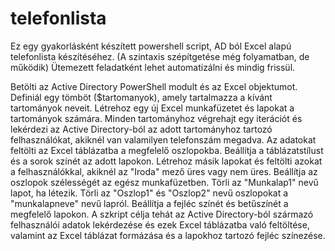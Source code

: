 # telefonlista
Ez egy gyakorlásként készített powershell script, AD ból Excel alapú telefonlista készítéséhez. (A szintaxis szépítgetése még folyamatban, de működik) Ütemezett feladatként lehet automatizálni és mindig frissül.

Betölti az Active Directory PowerShell modult és az Excel objektumot.
Definiál egy tömböt ($tartomanyok), amely tartalmazza a kívánt tartományok neveit.
Létrehoz egy új Excel munkafüzetet és lapokat a tartományok számára.
Minden tartományhoz végrehajt egy iterációt és lekérdezi az Active Directory-ból az adott tartományhoz tartozó felhasználókat, akiknél van valamilyen telefonszám megadva.
Az adatokat feltölti az Excel táblázatba a megfelelő oszlopokba.
Beállítja a táblázatstílust és a sorok színét az adott lapokon.
Létrehoz másik lapokat és feltölti azokat a felhasználókkal, akiknél az "Iroda" mező üres vagy nem üres.
Beállítja az oszlopok szélességét az egész munkafüzetben.
Törli az "Munkalap1" nevű lapot, ha létezik.
Törli az "Oszlop1" és "Oszlop2" nevű oszlopokat a "munkalapneve" nevű lapról.
Beállítja a fejléc színét és betűszínét a megfelelő lapokon.
A szkript célja tehát az Active Directory-ból származó felhasználói adatok lekérdezése és ezek Excel táblázatba való feltöltése, valamint az Excel táblázat formázása és a lapokhoz tartozó fejléc színezése.